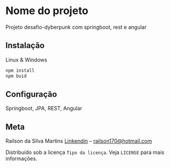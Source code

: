 # Nome do projeto

Projeto desafio-dyberpunk com springboot, rest e angular

## Instalação
Linux & Windows

```sh
npm install
npm buid
```
## Configuração
Springboot, JPA, REST, Angular

## Meta
Railson da Silva Martins [Linkendin](https://www.linkedin.com/in/railson-silva-834a25aa) – railson170@hotmail.com

Distribuído sob a licença `Tipo da licença`. Veja `LICENSE` para mais informações.
